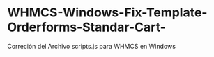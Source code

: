 # WHMCS-Windows-Fix-Template-Orderforms-Standar-Cart-
Correción del Archivo scripts.js para WHMCS en Windows
